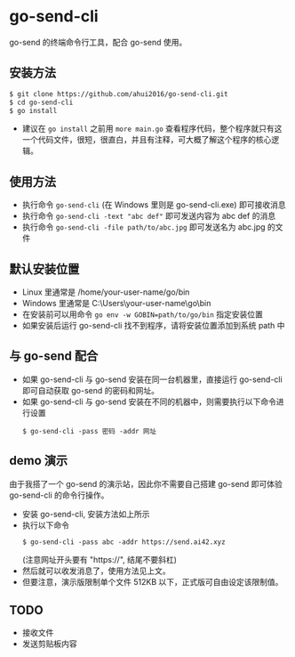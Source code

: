 # go-send-cli

go-send 的终端命令行工具，配合 go-send 使用。


## 安装方法

```sh
$ git clone https://github.com/ahui2016/go-send-cli.git
$ cd go-send-cli
$ go install
```

- 建议在 `go install` 之前用 `more main.go` 查看程序代码，整个程序就只有这一个代码文件，很短，很直白，并且有注释，可大概了解这个程序的核心逻辑。


## 使用方法

- 执行命令 `go-send-cli` (在 Windows 里则是 go-send-cli.exe) 即可接收消息
- 执行命令 `go-send-cli -text "abc def"` 即可发送内容为 abc def 的消息
- 执行命令 `go-send-cli -file path/to/abc.jpg` 即可发送名为 abc.jpg 的文件


## 默认安装位置

- Linux 里通常是 /home/your-user-name/go/bin
- Windows 里通常是 C:\Users\your-user-name\go\bin
- 在安装前可以用命令 `go env -w GOBIN=path/to/go/bin` 指定安装位置
- 如果安装后运行 go-send-cli 找不到程序，请将安装位置添加到系统 path 中


## 与 go-send 配合

- 如果 go-send-cli 与 go-send 安装在同一台机器里，直接运行 go-send-cli 即可自动获取 go-send 的密码和网址。
- 如果 go-send-cli 与 go-send 安装在不同的机器中，则需要执行以下命令进行设置
  ```
  $ go-send-cli -pass 密码 -addr 网址
  ```


## demo 演示

由于我搭了一个 go-send 的演示站，因此你不需要自己搭建 go-send 即可体验 go-send-cli 的命令行操作。

- 安装 go-send-cli, 安装方法如上所示
- 执行以下命令
  ```
  $ go-send-cli -pass abc -addr https://send.ai42.xyz
  ```
  (注意网址开头要有 "https://", 结尾不要斜杠)
- 然后就可以收发消息了，使用方法见上文。
- 但要注意，演示版限制单个文件 512KB 以下，正式版可自由设定该限制值。


## TODO

- 接收文件
- 发送剪贴板内容
